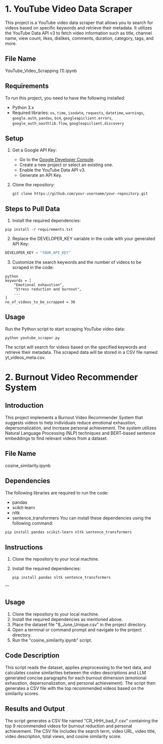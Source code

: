 # 1. YouTube Video Data Scraper

This project is a YouTube video data scraper that allows you to search for videos based on specific keywords and retrieve their metadata. It utilizes the YouTube Data API v3 to fetch video information such as title, channel name, view count, likes, dislikes, comments, duration, category, tags, and more.

## File Name
YouTube_Video_Scrapping (1).ipynb

## Requirements

To run this project, you need to have the following installed:

- Python 3.x
- Required libraries: `os`, `time`, `isodate`, `requests`, `datetime`, `warnings`, `google.auth`, `pandas`, `bs4`, `googleapiclient.errors`, `google_auth_oauthlib.flow`, `googleapiclient.discovery`

## Setup

1. Get a Google API Key:
   - Go to the [Google Developer Console](https://console.developers.google.com/).
   - Create a new project or select an existing one.
   - Enable the YouTube Data API v3.
   - Generate an API Key.

2. Clone the repository:
   ```shell
   git clone https://github.com/your-username/your-repository.git

## Steps to Pull Data
1. Install the required dependencies:
```shell
pip install -r requirements.txt
```

2. Replace the DEVELOPER_KEY variable in the code with your generated API Key:
```python
DEVELOPER_KEY = "YOUR_API_KEY"
```
3. Customize the search keywords and the number of videos to be scraped in the code:
```
python
keywords = [
    "Emotional exhaustion",
    "Stress reduction and burnout",
    ...
]
no_of_videos_to_be_scrapped = 30
```
## Usage
Run the Python script to start scraping YouTube video data:

```shell
python youtube_scraper.py
```
The script will search for videos based on the specified keywords and retrieve their metadata. The scraped data will be stored in a CSV file named yt_videos_meta.csv.

# 2. Burnout Video Recommender System

## Introduction
This project implements a Burnout Video Recommender System that suggests videos to help individuals reduce emotional exhaustion, depersonalization, and increase personal achievement. The system utilizes Natural Language Processing (NLP) techniques and BERT-based sentence embeddings to find relevant videos from a dataset.

## File Name
cosine_similarity.ipynb

## Dependencies
The following libraries are required to run the code:

- pandas
- scikit-learn
- nltk
- sentence_transformers
You can install these dependencies using the following command:
```bash
pip install pandas scikit-learn nltk sentence_transformers
```

## Instructions

1. Clone the repository to your local machine.

2. Install the required dependencies:
   ```bash
   pip install pandas nltk sentence_transformers
'''
## Usage
1. Clone the repository to your local machine.
2. Install the required dependencies as mentioned above.
3. Place the dataset file "8_June_Unique.csv" in the project directory.
4. Open a terminal or command prompt and navigate to the project directory.
5. Run the "cosine_similarity.ipynb" script.

## Code Description
This script reads the dataset, applies preprocessing to the text data, and calculates cosine similarities between the video descriptions and LLM generated concise paragraphs for each burnout dimension (emotional exhaustion, depersonalization, and personal achievement). The script then generates a CSV file with the top recommended videos based on the similarity scores.

## Results and Output
The script generates a CSV file named "CR_HHH_bad_F.csv" containing the top 9 recommended videos for burnout reduction and personal achievement. The CSV file includes the search term, video URL, video title, video description, total views, and cosine similarity score.

